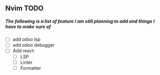 ## Nvim TODO
##### The following is a list of feature I am still planning to add and things I have to make sure of
- [ ] add odoo lsp
- [ ] add odoo debugger
- [ ] Add react:
  - [ ] LSP
  - [ ] Linter
  - [ ] Formatter 
